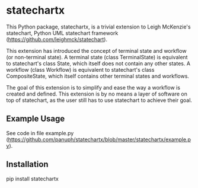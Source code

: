 # statechartx

This Python package, statechartx, is a trivial extension to Leigh McKenzie's statechart, Python UML
statechart framework (https://github.com/leighmck/statechart).

This extension has introduced the concept of terminal state and workflow (or non-terminal state). A
terminal state (class TerminalState) is equivalent to statechart's class State, which itself does
not contain any other states. A workflow (class Workflow) is equivalent to statechart's class
CompositeState, which itself contains other terminal states and workflows.

The goal of this extension is to simplify and ease the way a workflow is created and defined. This
extension is by no means a layer of software on top of statechart, as the user still has to use
statechart to achieve their goal.


## Example Usage

See code in file example.py (https://github.com/panuph/statechartx/blob/master/statechartx/example.py).


## Installation

pip install statechartx
